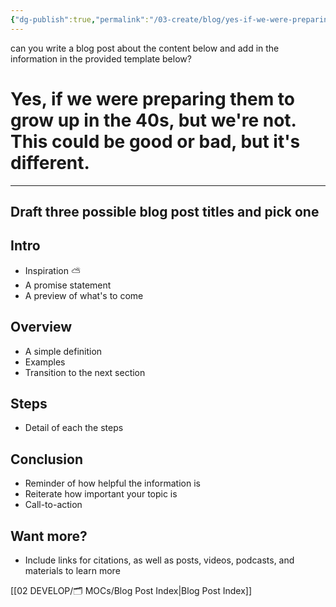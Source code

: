 ```yaml
---
{"dg-publish":true,"permalink":"/03-create/blog/yes-if-we-were-preparing-them-to-grow-up-in-the-40s-but-we-re-not-this-could-be-good-or-bad-but-it-s-different/"}
---
```



can you write a blog post about the content below and add in the information in the provided template below? 
# Yes, if we were preparing them to grow up in the 40s, but we're not. This could be good or bad, but it's different.

---
## Draft three possible blog post titles and pick one

## Intro
* Inspiration ⛅
* A promise statement
* A preview of what's to come

## Overview
* A simple definition
* Examples
* Transition to the next section

## Steps
* Detail of each the steps

## Conclusion
* Reminder of how helpful the information is
* Reiterate how important your topic is
* Call-to-action

## Want more?

- Include links for citations, as well as posts, videos, podcasts, and materials to learn more





[[02 DEVELOP/🗂️ MOCs/Blog Post Index\|Blog Post Index]]